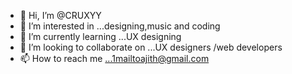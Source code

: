 - 👋 Hi, I’m @CRUXYY
- 👀 I’m interested in ...designing,music and coding
- 🌱 I’m currently learning ...UX designing
- 💞️ I’m looking to collaborate on ...UX designers /web developers
- 📫 How to reach me ...1mailtoajith@gmail.com

<!---
CRUXYY/CRUXYY is a ✨ special ✨ repository because its `README.md` (this file) appears on your GitHub profile.
You can click the Preview link to take a look at your changes.
--->
